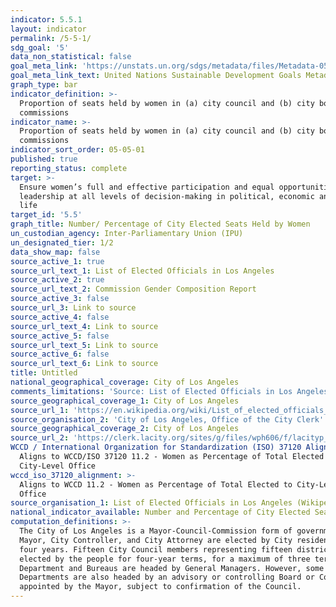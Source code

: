 ```yaml
---
indicator: 5.5.1
layout: indicator
permalink: /5-5-1/
sdg_goal: '5'
data_non_statistical: false
goal_meta_link: 'https://unstats.un.org/sdgs/metadata/files/Metadata-05-05-01.pdf'
goal_meta_link_text: United Nations Sustainable Development Goals Metadata (PDF 4.0 MB)
graph_type: bar
indicator_definition: >-
  Proportion of seats held by women in (a) city council and (b) city boards and
  commissions
indicator_name: >-
  Proportion of seats held by women in (a) city council and (b) city boards and
  commissions
indicator_sort_order: 05-05-01
published: true
reporting_status: complete
target: >-
  Ensure women’s full and effective participation and equal opportunities for
  leadership at all levels of decision-making in political, economic and public
  life
target_id: '5.5'
graph_title: Number/ Percentage of City Elected Seats Held by Women
un_custodian_agency: Inter-Parliamentary Union (IPU)
un_designated_tier: 1/2
data_show_map: false
source_active_1: true
source_url_text_1: List of Elected Officials in Los Angeles
source_active_2: true
source_url_text_2: Commission Gender Composition Report
source_active_3: false
source_url_3: Link to source
source_active_4: false
source_url_text_4: Link to source
source_active_5: false
source_url_text_5: Link to source
source_active_6: false
source_url_text_6: Link to source
title: Untitled
national_geographical_coverage: City of Los Angeles
comments_limitations: 'Source: List of Elected Officials in Los Angeles'
source_geographical_coverage_1: City of Los Angeles
source_url_1: 'https://en.wikipedia.org/wiki/List_of_elected_officials_in_Los_Angeles'
source_organisation_2: 'City of Los Angeles, Office of the City Clerk'
source_geographical_coverage_2: City of Los Angeles
source_url_2: 'https://clerk.lacity.org/sites/g/files/wph606/f/lacityp_025623.pdf'
WCCD / International Organization for Standardization (ISO) 37120 Alignment: >-
  Aligns to WCCD/ISO 37120 11.2 - Women as Percentage of Total Elected to
  City-Level Office
wccd_iso_37120_alignment: >-
  Aligns to WCCD 11.2 - Women as Percentage of Total Elected to City-Level
  Office
source_organisation_1: List of Elected Officials in Los Angeles (Wikipedia)
national_indicator_available: Number and Percentage of City Elected Seats Held by Women
computation_definitions: >-
  The City of Los Angeles is a Mayor-Council-Commission form of government. A
  Mayor, City Controller, and City Attorney are elected by City residents every
  four years. Fifteen City Council members representing fifteen districts are
  elected by the people for four-year terms, for a maximum of three terms. City
  Department and Bureaus are headed by General Managers. However, some
  Departments are also headed by an advisory or controlling Board or Commission
  appointed by the Mayor, subject to confirmation of the Council.
---
```


